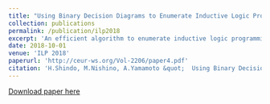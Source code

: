 ```yaml
---
title: "Using Binary Decision Diagrams to Enumerate Inductive Logic Programming Solutions"
collection: publications
permalink: /publication/ilp2018
excerpt: 'An efficient algorithm to enumerate inductive logic programming solutions'
date: 2018-10-01
venue: 'ILP 2018'
paperurl: 'http://ceur-ws.org/Vol-2206/paper4.pdf'
citation: 'H.Shindo, M.Nishino, A.Yamamoto &quot;  Using Binary Decision Diagrams to Enumerate Inductive Logic Programming Solutions. &quot; <i>28th International Conference on Inductive Logic Programming (ILP 2018)</i> 2018'
---
```


[Download paper here](http://ceur-ws.org/Vol-2206/paper4.pdf)
